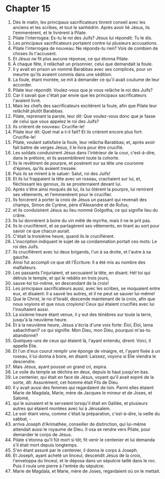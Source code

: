 # Chapter 15

1. Dès le matin, les principaux sacrificateurs tinrent conseil avec les anciens et les scribes, et tout le sanhédrin. Après avoir lié Jésus, ils l'emmenèrent, et le livrèrent à Pilate.
2. Pilate l'interrogea: Es-tu le roi des Juifs? Jésus lui répondit: Tu le dis.
3. Les principaux sacrificateurs portaient contre lui plusieurs accusations.
4. Pilate l'interrogea de nouveau: Ne réponds-tu rien? Vois de combien de choses ils t'accusent.
5. Et Jésus ne fit plus aucune réponse, ce qui étonna Pilate.
6. À chaque fête, il relâchait un prisonnier, celui que demandait la foule.
7. Il y avait en prison un nommé Barabbas avec ses complices, pour un meurtre qu'ils avaient commis dans une sédition.
8. La foule, étant montée, se mit à demander ce qu'il avait coutume de leur accorder.
9. Pilate leur répondit: Voulez-vous que je vous relâche le roi des Juifs?
10. Car il savait que c'était par envie que les principaux sacrificateurs l'avaient livré.
11. Mais les chefs des sacrificateurs excitèrent la foule, afin que Pilate leur relâchât plutôt Barabbas.
12. Pilate, reprenant la parole, leur dit: Que voulez-vous donc que je fasse de celui que vous appelez le roi des Juifs?
13. Ils crièrent de nouveau: Crucifie-le!
14. Pilate leur dit: Quel mal a-t-il fait? Et ils crièrent encore plus fort: Crucifie-le!
15. Pilate, voulant satisfaire la foule, leur relâcha Barabbas; et, après avoir fait battre de verges Jésus, il le livra pour être crucifié.
16. Les soldats conduisirent Jésus dans l'intérieur de la cour, c'est-à-dire, dans le prétoire, et ils assemblèrent toute la cohorte.
17. Ils le revêtirent de pourpre, et posèrent sur sa tête une couronne d'épines, qu'ils avaient tressée.
18. Puis ils se mirent à le saluer: Salut, roi des Juifs!
19. Et ils lui frappaient la tête avec un roseau, crachaient sur lui, et, fléchissant les genoux, ils se prosternaient devant lui.
20. Après s'être ainsi moqués de lui, ils lui ôtèrent la pourpre, lui remirent ses vêtements, et l'emmenèrent pour le crucifier.
21. Ils forcèrent à porter la croix de Jésus un passant qui revenait des champs, Simon de Cyrène, père d'Alexandre et de Rufus;
22. et ils conduisirent Jésus au lieu nommé Golgotha, ce qui signifie lieu du crâne.
23. Ils lui donnèrent à boire du vin mêlé de myrrhe, mais il ne le prit pas.
24. Ils le crucifièrent, et se partagèrent ses vêtements, en tirant au sort pour savoir ce que chacun aurait.
25. C'était la troisième heure, quand ils le crucifièrent.
26. L'inscription indiquant le sujet de sa condamnation portait ces mots: Le roi des Juifs.
27. Ils crucifièrent avec lui deux brigands, l'un à sa droite, et l'autre à sa gauche.
28. Ainsi fut accompli ce que dit l'Écriture: Il a été mis au nombre des malfaiteurs.
29. Les passants l'injuriaient, et secouaient la tête, en disant: Hé! toi qui détruis le temple, et qui le rebâtis en trois jours,
30. sauve-toi toi-même, en descendant de la croix!
31. Les principaux sacrificateurs aussi, avec les scribes, se moquaient entre eux, et disaient: Il a sauvé les autres, et il ne peut se sauver lui-même!
32. Que le Christ, le roi d'Israël, descende maintenant de la croix, afin que nous voyions et que nous croyions! Ceux qui étaient crucifiés avec lui l'insultaient aussi.
33. La sixième heure étant venue, il y eut des ténèbres sur toute la terre, jusqu'à la neuvième heure.
34. Et à la neuvième heure, Jésus s'écria d'une voix forte: Éloï, Éloï, lama sabachthani? ce qui signifie: Mon Dieu, mon Dieu, pourquoi m'as-tu abandonné?
35. Quelques-uns de ceux qui étaient là, l'ayant entendu, dirent: Voici, il appelle Élie.
36. Et l'un d'eux courut remplir une éponge de vinaigre, et, l'ayant fixée à un roseau, il lui donna à boire, en disant: Laissez, voyons si Élie viendra le descendre.
37. Mais Jésus, ayant poussé un grand cri, expira.
38. Le voile du temple se déchira en deux, depuis le haut jusqu'en bas.
39. Le centenier, qui était en face de Jésus, voyant qu'il avait expiré de la sorte, dit: Assurément, cet homme était Fils de Dieu.
40. Il y avait aussi des femmes qui regardaient de loin. Parmi elles étaient Marie de Magdala, Marie, mère de Jacques le mineur et de Joses, et Salomé,
41. qui le suivaient et le servaient lorsqu'il était en Galilée, et plusieurs autres qui étaient montées avec lui à Jérusalem.
42. Le soir étant venu, comme c'était la préparation, c'est-à-dire, la veille du sabbat, -
43. arriva Joseph d'Arimathée, conseiller de distinction, qui lui-même attendait aussi le royaume de Dieu. Il osa se rendre vers Pilate, pour demander le corps de Jésus.
44. Pilate s'étonna qu'il fût mort si tôt; fit venir le centenier et lui demanda s'il était mort depuis longtemps.
45. S'en étant assuré par le centenier, il donna le corps à Joseph.
46. Et Joseph, ayant acheté un linceul, descendit Jésus de la croix, l'enveloppa du linceul, et le déposa dans un sépulcre taillé dans le roc. Puis il roula une pierre à l'entrée du sépulcre.
47. Marie de Magdala, et Marie, mère de Joses, regardaient où on le mettait.

